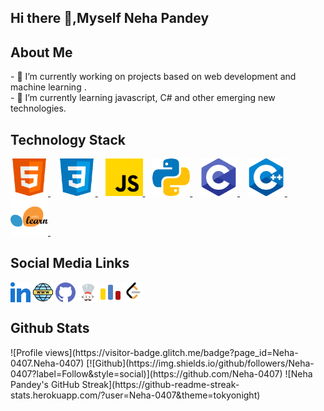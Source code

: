 <h2>Hi there 👋,Myself Neha Pandey</h2>

<h2>About Me</h2>
- 🔭 I’m currently working on projects based on web development and machine learning .
<br>
- 🌱 I’m currently learning javascript, C# and other emerging new technologies.


<h2> Technology Stack </h2>
<a href= https://github.com/Neha-0407?tab=repositories&q=&type=&language=html&sort= > <img width ='60px' src ='https://github.com/noob-starter/Images/blob/main/html.svg'> </a>&nbsp;&nbsp;
<a href= https://github.com/Neha-0407?tab=repositories&q=&type=&language=css&sort= > <img width ='60px' src ='https://github.com/noob-starter/Images/blob/main/css.svg'> </a>&nbsp;&nbsp;
<a href= https://github.com/Neha-0407?tab=repositories&q=&type=&language=javascript&sort= > <img width ='60px' src ='https://github.com/noob-starter/Images/blob/main/javascript.svg'> </a>&nbsp;&nbsp;
<a href= https://github.com/Neha-0407?tab=repositories&q=&type=&language=python&sort= > <img width ='60px' src ='https://github.com/noob-starter/Images/blob/main/python.svg'> </a>&nbsp;&nbsp;
<a href= https://github.com/Neha-0407?tab=repositories&q=&type=&language=c&sort= > <img width ='60px' src ='https://github.com/noob-starter/Images/blob/main/c.svg'> </a>&nbsp;&nbsp;
<a href= https://github.com/Neha-0407?tab=repositories&q=&type=&language=cpp&sort= > <img width ='60px' src ='https://github.com/noob-starter/Images/blob/main/cpp.svg'> </a>&nbsp;&nbsp;
<a href= https://github.com/Neha-0407?tab=repositories&q=&type=&language=scikit&sort= > <img width ='60px' src ='https://github.com/noob-starter/Images/blob/main/scikit.svg'> </a>&nbsp;&nbsp;


<h2> Social Media Links</h2>
<a href = 'https://www.linkedin.com/in/neha-pandey-5542b6214/'> <img width = '32px' align= 'center' src="https://github.com/noob-starter/Images/blob/main/linked-in-alt.svg"/></a> 
<a href = 'https://neha-0407.github.io/Portfolio/index.html'> <img width = '32px' align= 'center' src="https://github.com/noob-starter/Images/blob/main/portfolio.png"/></a> 
<a href = 'https://www.github.com/Neha-0407'> <img width = '32px' align= 'center' src="https://github.com/noob-starter/Images/blob/main/github.svg"/></a>
<a href = 'https://www.codechef.com/users/neha_0407'> <img width = '32px' align= 'center' src="https://github.com/Neha-0407/Neha-0407/blob/main/codechef.svg"/></a>
<a href = 'https://codeforces.com/profile/pandeynj'> <img width = '32px' align= 'center' src="https://github.com/Neha-0407/Neha-0407/blob/main/codeforces.svg"/></a>
<a href = 'https://leetcode.com/neha_0407/'> <img width = '32px' align= 'center' src="https://github.com/Neha-0407/Neha-0407/blob/main/leetcode.png"/></a>

<h2>Github Stats</h2>
![Profile views](https://visitor-badge.glitch.me/badge?page_id=Neha-0407.Neha-0407)
[![Github](https://img.shields.io/github/followers/Neha-0407?label=Follow&style=social)](https://github.com/Neha-0407)
![Neha Pandey's GitHub Streak](https://github-readme-streak-stats.herokuapp.com/?user=Neha-0407&theme=tokyonight)

